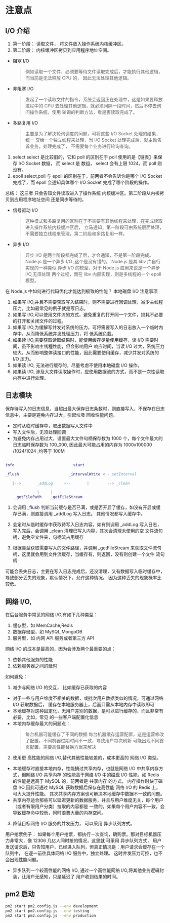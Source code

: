 # 注意点

## I/O 介绍

1. 第一阶段： 读取文件， 将文件放入操作系统内核缓冲区。
2. 第二阶段： 内核缓冲区拷贝到应用程序地址空间。

- 阻塞 I/O

  > 例如读取一个文件，必须要等待文件读取完成后，才能执行其他逻辑，
  > 而当前是无法释放 CPU 的， 因此无法处理其他逻辑。

- 非阻塞 I/O

  > 发起了一个读取文件的指令，系统会返回正在处理中，这是如果要释放进程中的
  > CPU 去处理其他逻辑，就必须间隔一段时间，然后不停去询问操作系统，使用
  > 轮询的判断方法，看是否读取完成了。

- 多路复用 I/O
  > 主要是为了解决轮询调度的问题，可将这些 I/O Socket 处理的结果，统一
  > 交给一个独立线程来处理，当 I/O Socket 处理完成后，就主动告诉业务，处理完成了，
  > 不需要每个业务进行轮询查询。

1. select
   select 是比较旧的，它和 poll 的区别在于 poll 使用的是【链表】来保存 I/O Socket 数据，
   而 select 是 数组， select 会有上限 1024，而 poll 则没有。
2. epoll
   select,poll 与 epoll 的区别在于，前两者不会告诉你是哪个 I/O Socket 完成了，而 epoll
   会通知具体哪个 I/O Socket 完成了哪个阶段的操作。

总结： 这三者 只会告知文件读取进入了操作系统 内核缓冲区。第二阶段从内核拷贝到应用程序地址空间
还是同步等待的。

- 信号驱动 I/O

  > 这种模式和多路复用的区别在于不需要有其他线程来处理，在完成读取进入操作系统内核缓冲区后，
  > 立马通知，第一阶段可由系统层面处理，不需要独立线程来管理，第二阶段和多路复用一样。

- 异步 I/O
  > 异步 I/O 是两个阶段都完成了后，才会通知，不是第一阶段完成。
  > Node.js 是一个异步 I/O ,这个是没有错的。
  > Node.js 是其 libv 库自行实现的一种类似 异步 I/O 的模型，对于 Node.js 应用来说是一个异步 I/O,无须处理
  > 两个过程，而在 libv 内部实现，则是多线程的一个 epoll 模型。

在 Node.js 中如何进行代码优化才能达到极致的性能？
本地磁盘 I/O 注意事项

1. 如果写 I/O,并且不需要获取写入结果时，则不需要进行回调处理，减少主线程压力，比如最常见的例子就是写日志。
2. 如果写 I/O,可以使用文件流的方式，避免重复的打开同一个文件，损耗不必要的打开和关闭文件的过程。
3. 如果写 I/O,为缓解写并发对系统的压力，可将需要写入的日志放入一个临时内存中，从而降低系统并发处理压力，将
   低系统负载。
4. 如果读 I/O,需要获取读取结果时，能使用缓存尽量使用缓存，读 I/O 需要时间，虽不影响主线程性能，但会影响用户
   响应时间，当读 I/O 过大，系统压力较大，从而影响整体读接口的性能，因此需要使用缓存，减少并发对系统的 I/O 压力。
5. 如果读 I/O, 无法进行缓存的，尽量考虑不使用本地磁盘 I/O 操作。
6. 如果读 I/O, 涉及大文件读取操作时，应使用数据流的方式，而不是一次性读取内存中进行处理。

## 日志模块

保存待写入的日志信息，当超出最大保存日志条数时，则直接写入，不保存在日志信息中，主要是避免内存过大，引起垃圾
回收性能问题。

- 定时从临时缓存中，取出数据写入文件中
- 写入文件后，无须处理回调
- 为避免内存占用过大，设置最大文件句柄保存数为 1000 个，每个文件最大的日志临时保存数为 100_000,
  因此最大可能占用的内存为 1000x100000 /1024/1024 ,约等于 100M

```lua

info                          start

_flush                      _intervalWrite <-- setInterval

   |-->       _addLog     <--       |        --> _clean

              |     |
    _getFilePath    _getFileStream
```

1. 会调用 \_flush 判断当前缓存是否已满，或是否开启了缓存，如没有开启或缓存已满，则直接调用 \_addLog 写入日志。 其他情况都写入缓存中。

2. 会定时从临时缓存中获取待写入日志内容，如有则调用 \_addLog 写入日志，写入完后，会调用 \_clean 清理已写入内容，其次会清理未使用的空
   文件流句柄，避免空文件夹，句柄流占用缓存

3. 根据类型获取需要写入的文件路径，并调用 \_getFileStream 来获取文件流句柄，这里就会用到文件流缓存，当缓存有，则返回，没有则创建一个文件
   流句柄

可能会丢失日志，主要在写入日志完成后，还没清理，又有数据写入临时缓存中，导致部分丢失的现象，默认情况下，允许这种情况。
因为这种丢失的现象概率比较低。

## 网络 I/O,

在后台服务中常见的网络 I/O,有如下几种类型：

1. 缓存型，如 MemCache,Redis
2. 数据存储型，如 MySQL,MongoDB
3. 服务型，如 内网 API 服务或者第三方 API

网络 I/O 的成本是最高的，因为会涉及两个最重要的点：

1. 依赖其他服务的性能
2. 依赖服务器之间的延时

如何避免：

1. 减少与网络 I/O 的交互， 比如缓存已获取的内容

- 对于一些与用户维度不相关的数据，或批次用户数据类似的情况，可通过网络 I/O 获取数据后，
  缓存在本地服务器上，后面只需从本地内存中读取即可
- 本地缓存对这种固定化，无用户差别的数据，是可以进行缓存的，而且非常有必要，比如，常见
  的一些客户端配置化信息
- 本地内存缓存最大的问题点：
  > 每台机器可能缓存了不同的数据
  > 每台机器缓存运营配置，这是运营修改了配置，不同机器过期时间不一致，导致用户每次刷新
  > 可能出现不同首页配置，需要高性能替换方案来解决

2. 使用更 高性能的网络 I/O,替代其他性能较差的，成本更高的 网络 I/O 类型。

- 本地缓存时直接本地内存，性能搞过共享内存，也就是网络 I/O 中共享内存方式，但网络 I/O 共享内存
  的性能高于网络 I/O 中的磁盘 I/O 性能，如 Redis 的性能是远高于 MySQL 的，前两者是 共享内存 的方式，
  内存操作时快于磁盘 I/O,因此可通过 MySQL 获取数据后保存在高性能 网络 I/O 的 Redis 上，可大大提升性能。
  其次共享内存方案也可解决本地缓存中数据不一致的问题。
- 共享内存适合那些可以延迟更新的数据服务，并且与用户维度无关，每个用户（或者有限用户分类）拉取的内容都是
  一致的，如果每个用户内容不一致，会导致缓存命中较低，同时浪费大量的内存空间。

3. 降低目标网络 I/O 服务的并发压力， 可以采用 异步队列方式。

用户抢票例子：
如果每个用户抢票，都执行一次查询，确购票。那对目标机器压力非常大，像 12306 几亿人同时抢的情况，这里就
可采用 异步队列方式， 用户发送请求后，只告知用户，已经进入队列，但真正情况是：用户请求会缓存在一个队列中，
在逐一前往具体网络 I/O 服务中，独立处理。 这时并发压力可控，也不会出现性能问题。

- 异步队列一个较高性能的网络 I/O, 通过一个高性能网络 I/O,将其他业务逻辑封装，让用户无感知，只是延迟了
  用户收到结果的时间。

## pm2 启动

```sh
pm2 start pm2.config.js --env development
pm2 start pm2.config.js --env testing
pm2 start pm2.config.js --env production
```
